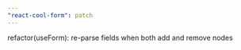 ```yaml
---
"react-cool-form": patch
---
```


refactor(useForm): re-parse fields when both add and remove nodes
